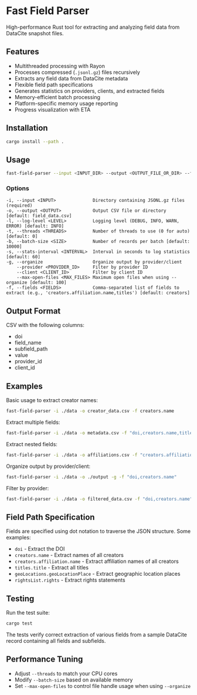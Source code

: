 # Fast Field Parser

High-performance Rust tool for extracting and analyzing field data from DataCite snapshot files.

## Features

- Multithreaded processing with Rayon
- Processes compressed (`.jsonl.gz`) files recursively
- Extracts any field data from DataCite metadata
- Flexible field path specifications
- Generates statistics on providers, clients, and extracted fields
- Memory-efficient batch processing
- Platform-specific memory usage reporting
- Progress visualization with ETA

## Installation

```bash
cargo install --path .
```

## Usage

```bash
fast-field-parser --input <INPUT_DIR> --output <OUTPUT_FILE_OR_DIR> --fields <FIELDS> [OPTIONS]
```

### Options

```
-i, --input <INPUT>              Directory containing JSONL.gz files (required)
-o, --output <OUTPUT>            Output CSV file or directory [default: field_data.csv]
-l, --log-level <LEVEL>          Logging level (DEBUG, INFO, WARN, ERROR) [default: INFO]
-t, --threads <THREADS>          Number of threads to use (0 for auto) [default: 0]
-b, --batch-size <SIZE>          Number of records per batch [default: 10000]
-s, --stats-interval <INTERVAL>  Interval in seconds to log statistics [default: 60]
-g, --organize                   Organize output by provider/client
    --provider <PROVIDER_ID>     Filter by provider ID
    --client <CLIENT_ID>         Filter by client ID
    --max-open-files <MAX_FILES> Maximum open files when using --organize [default: 100]
-f, --fields <FIELDS>            Comma-separated list of fields to extract (e.g., 'creators.affiliation.name,titles') [default: creators]
```

## Output Format

CSV with the following columns:
- doi
- field_name
- subfield_path
- value
- provider_id
- client_id

## Examples

Basic usage to extract creator names:
```bash
fast-field-parser -i ./data -o creator_data.csv -f creators.name
```

Extract multiple fields:
```bash
fast-field-parser -i ./data -o metadata.csv -f "doi,creators.name,titles.title,subjects.subject"
```

Extract nested fields:
```bash
fast-field-parser -i ./data -o affiliations.csv -f "creators.affiliation.name,contributors.affiliation.name"
```

Organize output by provider/client:
```bash
fast-field-parser -i ./data -o ./output -g -f "doi,creators.name"
```

Filter by provider:
```bash
fast-field-parser -i ./data -o filtered_data.csv -f "doi,creators.name" --provider example-provider
```

## Field Path Specification

Fields are specified using dot notation to traverse the JSON structure. Some examples:

- `doi` - Extract the DOI
- `creators.name` - Extract names of all creators
- `creators.affiliation.name` - Extract affiliation names of all creators
- `titles.title` - Extract all titles
- `geoLocations.geoLocationPlace` - Extract geographic location places
- `rightsList.rights` - Extract rights statements

## Testing

Run the test suite:

```bash
cargo test
```

The tests verify correct extraction of various fields from a sample DataCite record containing all fields and subfields.

## Performance Tuning

- Adjust `--threads` to match your CPU cores
- Modify `--batch-size` based on available memory
- Set `--max-open-files` to control file handle usage when using `--organize`
